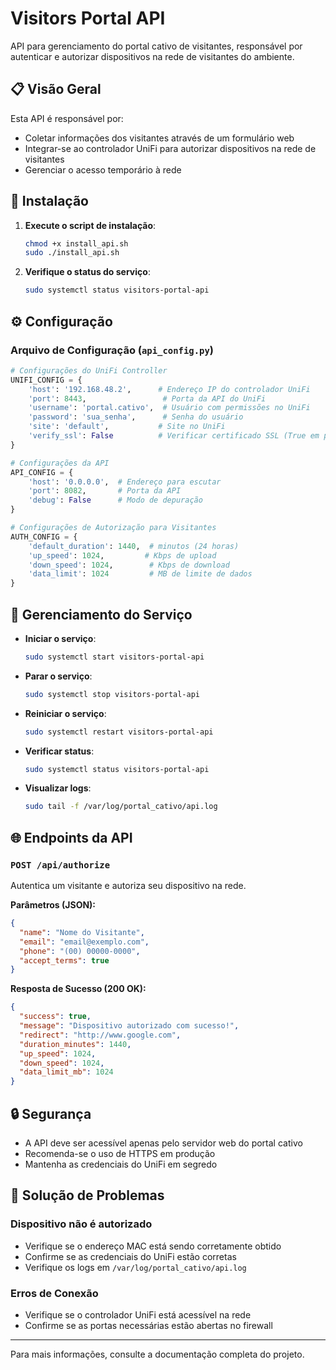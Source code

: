 # Visitors Portal API

API para gerenciamento do portal cativo de visitantes, responsável por autenticar e autorizar dispositivos na rede de visitantes do ambiente.

## 📋 Visão Geral

Esta API é responsável por:
- Coletar informações dos visitantes através de um formulário web
- Integrar-se ao controlador UniFi para autorizar dispositivos na rede de visitantes
- Gerenciar o acesso temporário à rede

## 🚀 Instalação

1. **Execute o script de instalação**:
   ```bash
   chmod +x install_api.sh
   sudo ./install_api.sh
   ```

2. **Verifique o status do serviço**:
   ```bash
   sudo systemctl status visitors-portal-api
   ```

## ⚙️ Configuração

### Arquivo de Configuração (`api_config.py`)

```python
# Configurações do UniFi Controller
UNIFI_CONFIG = {
    'host': '192.168.48.2',      # Endereço IP do controlador UniFi
    'port': 8443,                 # Porta da API do UniFi
    'username': 'portal.cativo',  # Usuário com permissões no UniFi
    'password': 'sua_senha',      # Senha do usuário
    'site': 'default',           # Site no UniFi
    'verify_ssl': False          # Verificar certificado SSL (True em produção)
}

# Configurações da API
API_CONFIG = {
    'host': '0.0.0.0',  # Endereço para escutar
    'port': 8082,       # Porta da API
    'debug': False      # Modo de depuração
}

# Configurações de Autorização para Visitantes
AUTH_CONFIG = {
    'default_duration': 1440,  # minutos (24 horas)
    'up_speed': 1024,         # Kbps de upload
    'down_speed': 1024,        # Kbps de download
    'data_limit': 1024         # MB de limite de dados
}
```

## 🔄 Gerenciamento do Serviço

- **Iniciar o serviço**:
  ```bash
  sudo systemctl start visitors-portal-api
  ```

- **Parar o serviço**:
  ```bash
  sudo systemctl stop visitors-portal-api
  ```

- **Reiniciar o serviço**:
  ```bash
  sudo systemctl restart visitors-portal-api
  ```

- **Verificar status**:
  ```bash
  sudo systemctl status visitors-portal-api
  ```

- **Visualizar logs**:
  ```bash
  sudo tail -f /var/log/portal_cativo/api.log
  ```

## 🌐 Endpoints da API

### `POST /api/authorize`

Autentica um visitante e autoriza seu dispositivo na rede.

**Parâmetros (JSON):**
```json
{
  "name": "Nome do Visitante",
  "email": "email@exemplo.com",
  "phone": "(00) 00000-0000",
  "accept_terms": true
}
```

**Resposta de Sucesso (200 OK):**
```json
{
  "success": true,
  "message": "Dispositivo autorizado com sucesso!",
  "redirect": "http://www.google.com",
  "duration_minutes": 1440,
  "up_speed": 1024,
  "down_speed": 1024,
  "data_limit_mb": 1024
}
```

## 🔒 Segurança

- A API deve ser acessível apenas pelo servidor web do portal cativo
- Recomenda-se o uso de HTTPS em produção
- Mantenha as credenciais do UniFi em segredo

## 🐛 Solução de Problemas

### Dispositivo não é autorizado
- Verifique se o endereço MAC está sendo corretamente obtido
- Confirme se as credenciais do UniFi estão corretas
- Verifique os logs em `/var/log/portal_cativo/api.log`

### Erros de Conexão
- Verifique se o controlador UniFi está acessível na rede
- Confirme se as portas necessárias estão abertas no firewall

---

Para mais informações, consulte a documentação completa do projeto.
